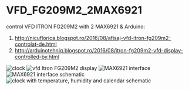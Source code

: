 # VFD_FG209M2_2MAX6921
control VFD ITRON FG209M2 with 2 MAX6921 &amp; Arduino:
1) http://nicuflorica.blogspot.ro/2016/08/afisaj-vfd-itron-fg209m2-controlat-de.html
2) http://arduinotehniq.blogspot.ro/2016/08/itron-fg209m2-vfd-display-controlled-by.html

![clock](https://2.bp.blogspot.com/-S1tj4k7RG_8/V613IZ2qytI/AAAAAAAAQdA/-REhUEb0n7U9JFrjlkYDMrR1ourTe7AsACLcB/s1600/data3.jpg)
![vfd Itron FG209M2 display](https://3.bp.blogspot.com/-xC91XjBY-Ok/V6xbZWO7kkI/AAAAAAAAQbk/gnvbOhrwQaYzlRdi3ommemK-8Opp5oJdQCLcB/s1600/FG209M2_display.jpg)
![MAX6921 interface](https://4.bp.blogspot.com/-rkR3qwTgc60/V6xble674hI/AAAAAAAAQbo/pXAnT0TpciIV_lB9KfIxki0e3H2b2_lXQCLcB/s1600/FG209M2_display_cu_2MAX6921.jpg)
![MAX6921 interface schematic](https://3.bp.blogspot.com/-RXJp_N1_geY/V6xcMnphC7I/AAAAAAAAQbw/a_6ehabyVpIaWiilQxSFiqNuEvuvcDmiwCLcB/s1600/schema1_comanda_2MAX6921_la_VFD_FG209M2.png)
![clock with temperature, humidity and calendar schematic](https://2.bp.blogspot.com/-0EZ3UG2tHdc/V6xhk4EDkGI/AAAAAAAAQcg/neEa_S2qRs8WL1EcvBgqFpW70Ghvo_5dwCLcB/s1600/schema3_comanda_2MAX6921_la_VFD_FG209M2.png)
